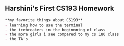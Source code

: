 ## Harshini's First CS193 Homework
```markdown
**my favorite things about CS193**
- learning how to use the terminal
- the icebreakers in the beginnning of class
- the more girls i see compared to my cs 180 class
- the TA's
```

